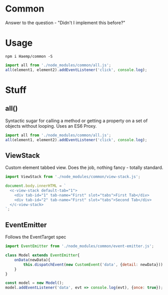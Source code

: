 # Common
Answer to the question - "Didn't I implement this before?"

# Usage
```
npm i Haemp/common -S
```

```javascript
import all from './node_modules/common/all.js';
all(element1, element2).addEventListener('click', console.log); 
```

# Stuff

## all()
Syntactic sugar for calling a method or getting a property on a set of objects without looping. Uses an ES6 Proxy.

```javascript
import all from './node_modules/common/all.js';
all(element1, element2).addEventListener('click', console.log);
```


## ViewStack
Custom element tabbed view. Does the job, nothing fancy - totally standard.

```javascript
import ViewStack from './node_modules/common/view-stack.js';

document.body.innerHTML = `
  <c-view-stack default-tab="1">
    <div tab-id="1" tab-name="First" slot="tabs">First Tab</div>
    <div tab-id="2" tab-name="First" slot="tabs">Second Tab</div>
  </c-view-stack>
`;
```

## EventEmitter
Follows the EventTarget spec

```javascript
import EventEmitter from './node_modules/common/event-emitter.js';

class Model extends EventEmitter{
    onData(newData){
        this.dispatchEvent(new CustomEvent('data', {detail: newData}))
    }
}

const model = new Model();
model.addEventListener('data', evt => console.log(evt), {once: true});
```
